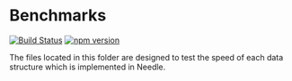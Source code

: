 # Benchmarks
[![Build Status](https://travis-ci.org/nickzuber/Needle.svg?branch=master)](https://travis-ci.org/nickzuber/Needle) [![npm version](https://badge.fury.io/js/node-needle.svg)](https://badge.fury.io/js/node-needle)

The files located in this folder are designed to test the speed of each data structure which is implemented in Needle.
